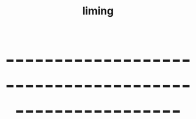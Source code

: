 <!DOCTYPE html>
<html lang="en">
<head>
    <meta charset="UTF-8">
    <title>this_is_demo</title>
</head>
<body>
<h1><center/>liming<center/><h1/>
    <h1><center/>-------------------------------------------------------<center/><h1/>
</body>
</html>
